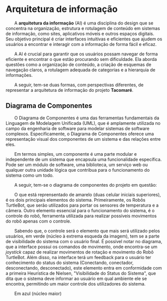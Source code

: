 # Arquitetura de informação

&emsp;&emsp;A **arquitetura da informação** (AI) é uma disciplina do design que se concentra na organização, estrutura e rotulagem de conteúdo em sistemas de informação, como sites, aplicativos móveis e outros espaços digitais. Seu objetivo principal é criar interfaces intuitivas e eficientes que ajudem os usuários a encontrar e interagir com a informação de forma fácil e eficaz.

&emsp;&emsp;A AI é crucial para garantir que os usuários possam navegar de forma eficiente e encontrar o que estão procurando sem dificuldade. Ela aborda questões como a organização de conteúdo, a criação de esquemas de navegação claros, a rotulagem adequada de categorias e a hierarquia de informações.

&emsp;&emsp;A seguir, tem-se duas formas, com perspectivas diferentes, de representar a arquitetura de informação do projeto **Tacomaré**.


## Diagrama de Componentes

&emsp;&emsp;O Diagrama de Componentes é uma das ferramentas fundamentais da Linguagem de Modelagem Unificada (UML), que é amplamente utilizada no campo da engenharia de software para modelar sistemas de software complexos. Especificamente, o Diagrama de Componentes oferece uma representação visual dos componentes de um sistema e das relações entre eles.

&emsp;&emsp;Em termos simples, um componente é uma parte modular e independente de um sistema que encapsula uma funcionalidade específica. Pode ser um módulo de software, uma biblioteca, um serviço web ou qualquer outra unidade lógica que contribua para o funcionamento do sistema como um todo.

&emsp;&emsp;A seguir, tem-se o diagrama de componentes do projeto em questão:

&emsp;&emsp;O que está reprensentado de amarelo (duas celular iniciais superiores), é os dois principais elementos do sistema. Primeiramente, os Robôs TurtleBot, que serão utilizados para portar os sensores de temperatura e a câmera. Outro elemento essencial para o funcionamento do sistema, é o controle do robô, ferramenta utilizada para realizar possíveis movimentos do robô apenas com o controle.

&emsp;&emsp;Sabendo que, o controle será o elemento que mais será utilizado pelos usuários, em verde (núcleo à extrema esqueda da imagem), tem se a parte de visibilidade do sistema com o usuário final. É possível notar no diagrama, que a interface possui os comandos de movimento, onde encontra-se um *joystick* capaz de realizar movimentos de rotação e movimento do Robô TurtleBot. Além disso, na interface terá um feedback para o usuário ter conhecimento do status do sistema (Conectando, conectador, desconectando, desconectado), este elemento entra em conformidade com a primeira Heurística de Nielsen, "Visibilidade do Status do Sistema", que dita que o sistema deve informar ao usuário em qual ambiente ele se encontra, permitindo um maior controle dos utilizadores do sistema.

&emsp;&emsp;Em azul (núcleo maior)